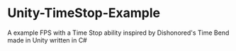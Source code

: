 # Unity-TimeStop-Example
A example FPS with a Time Stop ability inspired by Dishonored's Time Bend made in Unity written in C#
